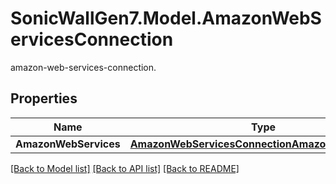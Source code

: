 # SonicWallGen7.Model.AmazonWebServicesConnection
amazon-web-services-connection.

## Properties

Name | Type | Description | Notes
------------ | ------------- | ------------- | -------------
**AmazonWebServices** | [**AmazonWebServicesConnectionAmazonWebServices**](AmazonWebServicesConnectionAmazonWebServices.md) |  | [optional] 

[[Back to Model list]](../README.md#documentation-for-models) [[Back to API list]](../README.md#documentation-for-api-endpoints) [[Back to README]](../README.md)

